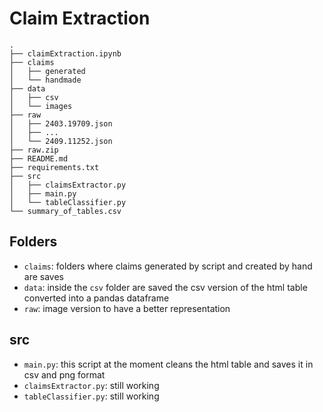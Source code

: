 # Claim Extraction
```
.
├── claimExtraction.ipynb
├── claims
│   ├── generated
│   └── handmade
├── data
│   ├── csv
│   └── images
├── raw
│   ├── 2403.19709.json
│   ├── ...
│   └── 2409.11252.json
├── raw.zip
├── README.md
├── requirements.txt
├── src
│   ├── claimsExtractor.py
│   ├── main.py
│   └── tableClassifier.py
└── summary_of_tables.csv
```
## Folders
- `claims`: folders where claims generated by script and created by hand are saves
- `data`: inside the `csv` folder are saved the csv version of the html table converted into a pandas dataframe
- `raw`: image version to have a better representation
## src
- `main.py`: this script at the moment cleans the html table and saves it in csv and png format
- `claimsExtractor.py`: still working
- `tableClassifier.py`: still working